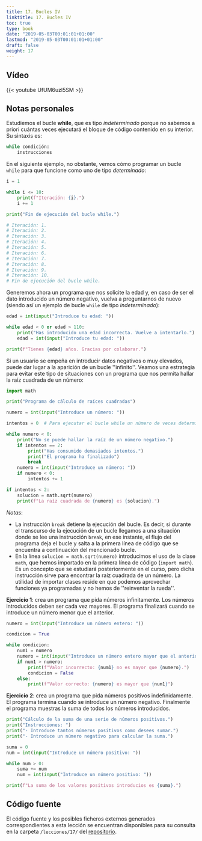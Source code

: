 ```yaml
---
title: 17. Bucles IV
linktitle: 17. Bucles IV
toc: true
type: book
date: "2019-05-03T00:01:01+01:00"
lastmod: "2019-05-03T00:01:01+01:00"
draft: false
weight: 17
---
```


## Vídeo

{{< youtube UfUM6uzl5SM >}}

## Notas personales

Estudiemos el bucle **while**, que es tipo *indeterminado* porque no sabemos a priori cuántas veces ejecutará el bloque de código contenido en su interior. Su sintaxis es:

```python
while condición:
    instrucciones
```

En el siguiente ejemplo, no obstante, vemos cómo programar un bucle `while` para que funcione como uno de tipo *determinado*:

```python
i = 1

while i <= 10:
    print(f"Iteración: {i}.")
    i += 1

print("Fin de ejecución del bucle while.")

# Iteración: 1.
# Iteración: 2.
# Iteración: 3.
# Iteración: 4.
# Iteración: 5.
# Iteración: 6.
# Iteración: 7.
# Iteración: 8.
# Iteración: 9.
# Iteración: 10.
# Fin de ejecución del bucle while.
```

Generemos ahora un programa que nos solicite la edad y, en caso de ser el dato introducido un número negativo, vuelva a preguntarnos de nuevo (siendo así un ejemplo de bucle `while` de tipo *indeterminado*):

```python
edad = int(input("Introduce tu edad: "))

while edad < 0 or edad > 110:
    print("Has introducido una edad incorrecta. Vuelve a intentarlo.")
    edad = int(input("Introduce tu edad: "))

print(f"Tienes {edad} años. Gracias por colaborar.")
```

Si un usuario se empeña en introducir datos negativos o muy elevados, puede dar lugar a la aparición de un bucle ''infinito''. Veamos una estrategia para evitar este tipo de situaciones con un programa que nos permita hallar la raíz cuadrada de un número:

```python
import math

print("Programa de cálculo de raíces cuadradas")

numero = int(input("Introduce un número: "))

intentos = 0  # Para ejecutar el bucle while un número de veces determinado

while numero < 0:
    print("No se puede hallar la raíz de un número negativo.")
    if intentos == 2:
        print("Has consumido demasiados intentos.")
        print("El programa ha finalizado")
        break
    numero = int(input("Introduce un número: "))
    if numero < 0:
        intentos += 1

if intentos < 2:
    solucion = math.sqrt(numero)
    print(f"La raíz cuadrada de {numero} es {solucion}.")
```

*Notas*:

- La instrucción `break` detiene la ejecución del bucle. Es decir, si durante el transcurso de la ejecución de un bucle llegamos a una situación donde se lee una instrucción `break`, en ese instante, el flujo del programa deja el bucle y salta a la primera línea de código que se encuentra a continuación del mencionado bucle.
- En la línea `solucion = math.sqrt(numero)` introducimos el uso de la clase `math`, que hemos importado en la primera línea de código (`import math`). Es un concepto que se estudiará posteriormente en el curso, pero dicha instrucción sirve para encontrar la raíz cuadrada de un número. La utilidad de importar clases reside en que podemos aprovechar funciones ya programadas y no hemos de ''reinventar la rueda''.

**Ejercicio 1**: crea un programa que pida números infinitamente. Los números introducidos deben ser cada vez mayores. El programa finalizará cuando se introduce un número menor que el anterior.

```python
numero = int(input("Introduce un número entero: "))

condicion = True

while condicion:
    num1 = numero
    numero = int(input("Introduce un número entero mayor que el anterior: "))
    if num1 > numero:
        print(f"Valor incorrecto: {num1} no es mayor que {numero}.")
        condicion = False
    else:
        print(f"Valor correcto: {numero} es mayor que {num1}")
```

**Ejercicio 2**: crea un programa que pida números positivos indefinidamente. El programa termina cuando se introduce un número negativo. Finalmente el programa muestras la suma de todos los números introducidos.

```python
print("Cálculo de la suma de una serie de números positivos.")
print("Instrucciones: ")
print("- Introduce tantos números positivos como desees sumar.")
print("- Introduce un número negativo para calcular la suma.")

suma = 0
num = int(input("Introduce un número positivo: "))

while num > 0:
    suma += num
    num = int(input("Introduce un número positivo: "))

print(f"La suma de los valores positivos introducios es {suma}.")
```

## Código fuente

El código fuente y los posibles ficheros externos generados correspondientes a esta lección se encuentran disponibles para su consulta en la carpeta `/lecciones/17/` del [repositorio](https://github.com/ImAlexisSaez/curso-python-desde-0).
